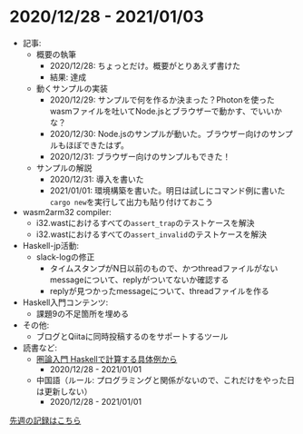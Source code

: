 # 2020/12/28 - 2021/01/03

- 記事:
    - 概要の執筆
        - 2020/12/28: ちょっとだけ。概要がとりあえず書けた
        - 結果: 達成
    - 動くサンプルの実装
        - 2020/12/29: サンプルで何を作るか決まった？Photonを使ったwasmファイルを吐いてNode.jsとブラウザーで動かす、でいいかな？
        - 2020/12/30: Node.jsのサンプルが動いた。ブラウザー向けのサンプルもほぼできたはず。
        - 2020/12/31: ブラウザー向けのサンプルもできた！
    - サンプルの解説
        - 2020/12/31: 導入を書いた
        - 2021/01/01: 環境構築を書いた。明日は試しにコマンド例に書いた`cargo new`を実行して出力も貼り付けておこう
- wasm2arm32 compiler:
    - i32.wastにおけるすべての`assert_trap`のテストケースを解決
    - i32.wastにおけるすべての`assert_invalid`のテストケースを解決
- Haskell-jp活動:
    - slack-logの修正
        - タイムスタンプがN日以前のもので、かつthreadファイルがないmessageについて、replyがついてないか確認する
        - replyが見つかったmessageについて、threadファイルを作る
- Haskell入門コンテンツ:
    - 課題9の不足箇所を埋める
- その他:
    - ブログとQiitaに同時投稿するのをサポートするツール
- 読書など:
    - [圏論入門 Haskellで計算する具体例から](https://www.nippyo.co.jp/shop/book/8340.html)
        - 2020/12/28 - 2021/01/01
    - 中国語（ルール: プログラミングと関係がないので、これだけをやった日は更新しない）
        - 2020/12/28 - 2021/01/01

[先週の記録はこちら](https://github.com/igrep/daily-commits/blob/ee906c23e35979282ae58b814bc61f75fe57dcbf/yesterday.md)
